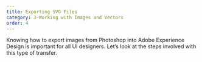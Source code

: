 ```yaml
---
title: Exporting SVG Files
category: 3-Working with Images and Vectors
order: 4
---
```


Knowing how to export images from Photoshop into Adobe Experience Design is important for all UI designers. Let’s look at the steps involved with this type of transfer.  